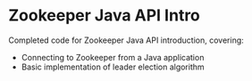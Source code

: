 # Zookeeper Java API Intro
Completed code for Zookeeper Java API introduction, covering:
- Connecting to Zookeeper from a Java application
- Basic implementation of leader election algorithm

